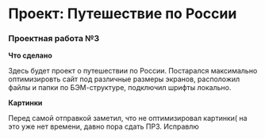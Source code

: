 # Проект: Путешествие по России

### Проектная работа №3

**Что сделано**

Здесь будет проект о путешествии по России.
Постарался максимально оптимизировть сайт под различные размеры экранов, расположил файлы и папки по БЭМ-структуре, подключил шрифты локально.

**Картинки**

Перед самой отправкой заметил, что не оптимизировал картинки( на это уже нет времени, давно пора сдать ПР3. Исправлю
